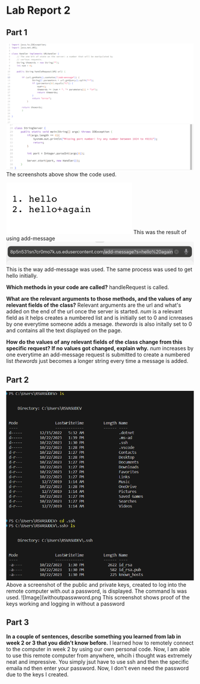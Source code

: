 # Lab Report 2

## Part 1

![Image](code.png)
![Image](0729A363-A8B7-4F40-AFA7-DDFDEDC73686.jpeg)
The screenshots above show the code used. 

![Image](B579E069-E089-42D1-B161-4DF30160D798.jpeg)
This was the result of using add-message
![Image](FF5A0DBA-6106-4BFB-A4C9-B09171BBB404.jpeg)
This is the way add-message was used. The same process was used to get hello initially.

**Which methods in your code are called?**
handleRequest is called.

**What are the relevant arguments to those methods, and the values of any relevant fields of the class?**
Relevant arguments are the url and what's added on the end of the url once the server is started. 
_num_ is a relevant field as it helps creates a numbered list and is initially set to 0 and icnreases by one everytime someone adds a mesage.
_thewords_ is also initally set to 0 and contains all the text displayed on the page.

**How do the values of any relevant fields of the class change from this specific request? If no values got changed, explain why.**
_num_ increases by one everytime an add-message request is submitted to create a numbered list
_thewords_ just becomes a longer string every time a message is added.

## Part 2
![Image](Thekeys.png)
Above a screenshot of the public and private keys, created to log into the remote computer with.out a password, is displayed. The command ls was used.
![Image](withoutpasswword.png
This screenshot shows proof of the keys working and logging in without a password 

## Part 3
**In a couple of sentences, describe something you learned from lab in week 2 or 3 that you didn’t know before.**
I learned how to remotely connect to the computer in week 2 by using our own personal code. Now, I am able to use this remote computer from anywhere, whcih i thought was extremely neat and impressive. You simply jsut have to use ssh and then the specific emaila nd then enter your password. Now, I don't even need the password due to the keys I created.
